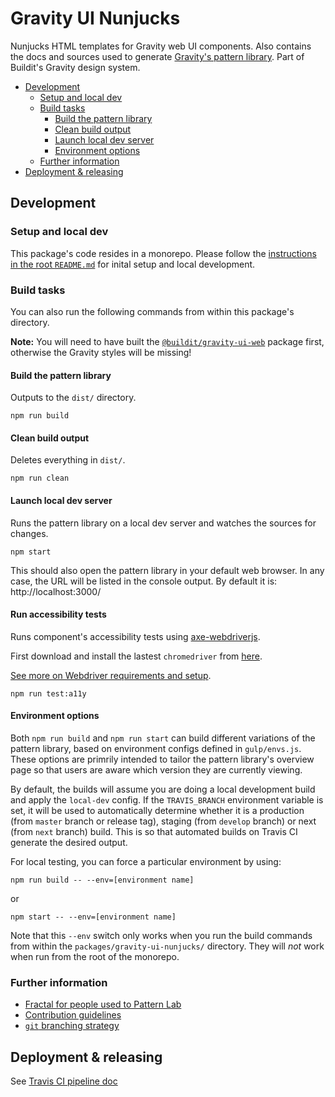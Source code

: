 # Gravity UI Nunjucks

Nunjucks HTML templates for Gravity web UI components. Also contains the docs and sources used to generate [Gravity's pattern library](http://style.buildit.digital/). Part of Buildit's Gravity design system.

<!--
  Tip: If using VSCode, get the "Auto Markdown TOC" extension by
  Hunter Tran to automatically update this table of contents.
  https://github.com/huntertran/markdown-toc
-->
<!-- TOC depthfrom:2 -->

- [Development](#development)
    - [Setup and local dev](#setup-and-local-dev)
    - [Build tasks](#build-tasks)
        - [Build the pattern library](#build-the-pattern-library)
        - [Clean build output](#clean-build-output)
        - [Launch local dev server](#launch-local-dev-server)
        - [Environment options](#environment-options)
    - [Further information](#further-information)
- [Deployment & releasing](#deployment--releasing)

<!-- /TOC -->

## Development

### Setup and local dev

This package's code resides in a monorepo. Please follow the [instructions in the root `README.md`](../../README.md#development) for inital setup and local development.

### Build tasks

You can also run the following commands from within this package's directory.

**Note:** You will need to have built the [`@buildit/gravity-ui-web`](../gravity-ui-web/) package first, otherwise the Gravity styles will be missing!

#### Build the pattern library
Outputs to the `dist/` directory.
```
npm run build
```

#### Clean build output
Deletes everything in `dist/`.
```
npm run clean
```

#### Launch local dev server
Runs the pattern library on a local dev server and watches the sources for changes.
```
npm start
```
This should also open the pattern library in your default web browser. In any case, the URL will be listed in the console output. By default it is: http://localhost:3000/

#### Run accessibility tests
Runs component's accessibility tests using [axe-webdriverjs](https://github.com/dequelabs/axe-webdriverjs).

First download and install the lastest `chromedriver` from [here](https://chromedriver.storage.googleapis.com/index.html).

[See more on Webdriver requirements and setup](https://selenium.dev/documentation/en/webdriver/driver_requirements/).
```
npm run test:a11y
```

#### Environment options
Both `npm run build` and `npm run start` can build different variations of the pattern library, based on environment configs defined in `gulp/envs.js`. These options are primrily intended to tailor the pattern library's overview page so that users are aware which version they are currently viewing.

By default, the builds will assume you are doing a local development build and apply the `local-dev` config. If the `TRAVIS_BRANCH` environment variable is set, it will be used to automatically determine whether it is a production (from `master` branch or release tag), staging (from `develop` branch) or next (from `next` branch) build. This is so that automated builds on Travis CI generate the desired output.

For local testing, you can force a particular environment by using:

```
npm run build -- --env=[environment name]
```

or

```
npm start -- --env=[environment name]
```

Note that this `--env` switch only works when you run the build commands from within the `packages/gravity-ui-nunjucks/` directory. They will _not_ work when run from the root of the monorepo.


### Further information

* [Fractal for people used to Pattern Lab](./docs/fractal-for-pattern-labbers.md)
* [Contribution guidelines](../../CONTRIBUTING.md)
* [`git` branching strategy](../../docs/branching-strategy.md)


## Deployment & releasing
See [Travis CI pipeline doc](../../travis-ci.md)
